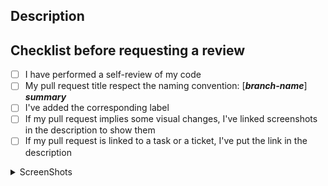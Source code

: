 ## Description

## Checklist before requesting a review

-   [ ] I have performed a self-review of my code
-   [ ] My pull request title respect the naming convention: [**_branch-name_**] **_summary_**
-   [ ] I've added the corresponding label
-   [ ] If my pull request implies some visual changes, I've linked screenshots in the description to show them
-   [ ] If my pull request is linked to a task or a ticket, I've put the link in the description

<details>
    <summary>ScreenShots</summary>
    <!-- Add screenshots here, if no visual change delete it -->
    ![ScreenShot](path/to/screenshot)
</details>
